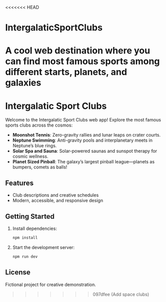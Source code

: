 <<<<<<< HEAD
# IntergalaticSportClubs
A cool web destination where you can find most famous sports among different starts, planets, and galaxies
=======
# Intergalatic Sport Clubs

Welcome to the Intergalatic Sport Clubs web app! Explore the most famous sports clubs across the cosmos:

- **Moonshot Tennis**: Zero-gravity rallies and lunar leaps on crater courts.
- **Neptune Swimming**: Anti-gravity pools and interplanetary meets in Neptune’s blue rings.
- **Solar Spa and Sauna**: Solar-powered saunas and sunspot therapy for cosmic wellness.
- **Planet Sized Pinball**: The galaxy’s largest pinball league—planets as bumpers, comets as balls!

## Features
- Club descriptions and creative schedules
- Modern, accessible, and responsive design

## Getting Started
1. Install dependencies:
   ```sh
   npm install
   ```
2. Start the development server:
   ```sh
   npm run dev
   ```

## License
Fictional project for creative demonstration.
>>>>>>> 097dfee (Add space clubs)
